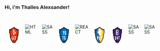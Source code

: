 ### Hi, i'm Thalles Alexsander!





<div style="display:flex">

 <a> 

   <img align="center" src="https://github.com/gustavofbc/pixel_of_shields/blob/main/base/git.png" alt="SASS" height="75" width="75" />

  </a>

 <a> 

   <img align="center" src="https://github.com/gustavofbc/pixel_of_shields/blob/main/base/react.png" alt="HTML" height="75" width="75" />

 </a>

 <a> 

    <img align="center" src="https://github.com/gustavofbc/pixel_of_shields/blob/main/base/tailwind.png" alt="SASS" height="75" width="75" />

  </a>

 <a> 

   <img align="center" src="https://github.com/gustavofbc/pixel_of_shields/blob/main/base/typescript.png" alt="SASS" height="75" width="75" />

  </a>

 <a> 

   <img align="center" src="https://github.com/gustavofbc/pixel_of_shields/blob/main/base/javascript.png" alt="REACT" height="75" width="75" />

</a>

 <a> 

   <img align="center" src="https://github.com/gustavofbc/pixel_of_shields/blob/main/base/python.png" alt="SASS" height="75" width="75" />

  </a>

 <a> 

  <img align="center" src="https://github.com/gustavofbc/pixel_of_shields/blob/main/base/bootstrap.png" alt="SASS" height="75" width="75" />

   </a>

  <a> 

   <img align="center" src="https://github.com/gustavofbc/pixel_of_shields/blob/main/base/figma.png" alt="SASS" height="75" width="75" />

  </a>

 <a> 

   <img align="center" src="https://github.com/gustavofbc/pixel_of_shields/blob/main/base/adobe_photoshop.png" alt="SASS" height="75" width="75" />

  </a>

</div>
